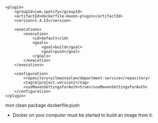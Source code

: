 ```
<plugin>
    <groupId>com.spotify</groupId>
    <artifactId>dockerfile-maven-plugin</artifactId>
    <version>1.4.13</version>

    <executions>
        <execution>
            <id>default</id>
            <goals>
                <goal>build</goal>
                <goal>push</goal>
            </goals>
        </execution>
    </executions>

    <configuration>
        <repository>yilmaznaslan/department-service</repository>
        <tag>${project.version}</tag>
        <useMavenSettingsForAuth>true</useMavenSettingsForAuth>
    </configuration>
</plugin>

```


 mvn clean package dockerfile:push
 - Docker on your computer must be started to build an image from it.
